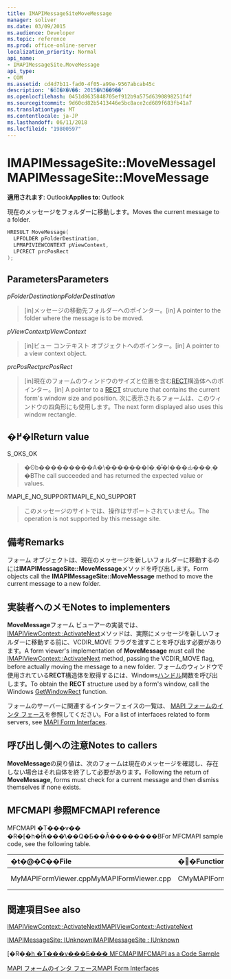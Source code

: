 ```yaml
---
title: IMAPIMessageSiteMoveMessage
manager: soliver
ms.date: 03/09/2015
ms.audience: Developer
ms.topic: reference
ms.prod: office-online-server
localization_priority: Normal
api_name:
- IMAPIMessageSite.MoveMessage
api_type:
- COM
ms.assetid: cd4d7b11-fad0-4f05-a99e-9567abcab45c
description: '�ŏI�X�V��: 2015�N3��9��'
ms.openlocfilehash: 0451d8635848705ef912b9a575d6390898251f4f
ms.sourcegitcommit: 9d60cd82b5413446e5bc8ace2cd689f683fb41a7
ms.translationtype: MT
ms.contentlocale: ja-JP
ms.lasthandoff: 06/11/2018
ms.locfileid: "19800597"
---
```

# <a name="imapimessagesitemovemessage"></a><span data-ttu-id="723dc-103">IMAPIMessageSite::MoveMessage</span><span class="sxs-lookup"><span data-stu-id="723dc-103">IMAPIMessageSite::MoveMessage</span></span>

  
  
<span data-ttu-id="723dc-104">**適用されます**: Outlook</span><span class="sxs-lookup"><span data-stu-id="723dc-104">**Applies to**: Outlook</span></span> 
  
<span data-ttu-id="723dc-105">現在のメッセージをフォルダーに移動します。</span><span class="sxs-lookup"><span data-stu-id="723dc-105">Moves the current message to a folder.</span></span>
  
```cpp
HRESULT MoveMessage(
  LPFOLDER pFolderDestination,
  LPMAPIVIEWCONTEXT pViewContext,
  LPCRECT prcPosRect
);
```

## <a name="parameters"></a><span data-ttu-id="723dc-106">Parameters</span><span class="sxs-lookup"><span data-stu-id="723dc-106">Parameters</span></span>

 <span data-ttu-id="723dc-107">_pFolderDestination_</span><span class="sxs-lookup"><span data-stu-id="723dc-107">_pFolderDestination_</span></span>
  
> <span data-ttu-id="723dc-108">[in]メッセージの移動先フォルダーへのポインター。</span><span class="sxs-lookup"><span data-stu-id="723dc-108">[in] A pointer to the folder where the message is to be moved.</span></span>
    
 <span data-ttu-id="723dc-109">_pViewContext_</span><span class="sxs-lookup"><span data-stu-id="723dc-109">_pViewContext_</span></span>
  
> <span data-ttu-id="723dc-110">[in]ビュー コンテキスト オブジェクトへのポインター。</span><span class="sxs-lookup"><span data-stu-id="723dc-110">[in] A pointer to a view context object.</span></span>
    
 <span data-ttu-id="723dc-111">_prcPosRect_</span><span class="sxs-lookup"><span data-stu-id="723dc-111">_prcPosRect_</span></span>
  
> <span data-ttu-id="723dc-112">[in]現在のフォームのウィンドウのサイズと位置を含む[RECT](http://msdn.microsoft.com/ja-jp/library/dd162897%28VS.85%29.aspx)構造体へのポインター。</span><span class="sxs-lookup"><span data-stu-id="723dc-112">[in] A pointer to a [RECT](http://msdn.microsoft.com/ja-jp/library/dd162897%28VS.85%29.aspx) structure that contains the current form's window size and position.</span></span> <span data-ttu-id="723dc-113">次に表示されるフォームは、このウィンドウの四角形にも使用します。</span><span class="sxs-lookup"><span data-stu-id="723dc-113">The next form displayed also uses this window rectangle.</span></span> 
    
## <a name="return-value"></a><span data-ttu-id="723dc-114">�߂�l</span><span class="sxs-lookup"><span data-stu-id="723dc-114">Return value</span></span>

<span data-ttu-id="723dc-115">S_OK</span><span class="sxs-lookup"><span data-stu-id="723dc-115">S_OK</span></span> 
  
> <span data-ttu-id="723dc-116">�ʘb���������A�\�������l�܂��͒l���Ԃ���܂��B</span><span class="sxs-lookup"><span data-stu-id="723dc-116">The call succeeded and has returned the expected value or values.</span></span>
    
<span data-ttu-id="723dc-117">MAPI_E_NO_SUPPORT</span><span class="sxs-lookup"><span data-stu-id="723dc-117">MAPI_E_NO_SUPPORT</span></span> 
  
> <span data-ttu-id="723dc-118">このメッセージのサイトでは、操作はサポートされていません。</span><span class="sxs-lookup"><span data-stu-id="723dc-118">The operation is not supported by this message site.</span></span>
    
## <a name="remarks"></a><span data-ttu-id="723dc-119">備考</span><span class="sxs-lookup"><span data-stu-id="723dc-119">Remarks</span></span>

<span data-ttu-id="723dc-120">フォーム オブジェクトは、現在のメッセージを新しいフォルダーに移動するのには**IMAPIMessageSite::MoveMessage**メソッドを呼び出します。</span><span class="sxs-lookup"><span data-stu-id="723dc-120">Form objects call the **IMAPIMessageSite::MoveMessage** method to move the current message to a new folder.</span></span> 
  
## <a name="notes-to-implementers"></a><span data-ttu-id="723dc-121">実装者へのメモ</span><span class="sxs-lookup"><span data-stu-id="723dc-121">Notes to implementers</span></span>

<span data-ttu-id="723dc-122">**MoveMessage**フォーム ビューアーの実装では、 [IMAPIViewContext::ActivateNext](imapiviewcontext-activatenext.md)メソッドは、実際にメッセージを新しいフォルダーに移動する前に、VCDIR_MOVE フラグを渡すことを呼び出す必要があります。</span><span class="sxs-lookup"><span data-stu-id="723dc-122">A form viewer's implementation of **MoveMessage** must call the [IMAPIViewContext::ActivateNext](imapiviewcontext-activatenext.md) method, passing the VCDIR_MOVE flag, before actually moving the message to a new folder.</span></span> <span data-ttu-id="723dc-123">フォームのウィンドウで使用されている**RECT**構造体を取得するには、Windows[ハンドル](http://msdn.microsoft.com/ja-jp/library/ms633519)関数を呼び出します。</span><span class="sxs-lookup"><span data-stu-id="723dc-123">To obtain the **RECT** structure used by a form's window, call the Windows [GetWindowRect](http://msdn.microsoft.com/ja-jp/library/ms633519) function.</span></span> 
  
<span data-ttu-id="723dc-124">フォームのサーバーに関連するインターフェイスの一覧は、 [MAPI フォームのインタ フェース](mapi-form-interfaces.md)を参照してください。</span><span class="sxs-lookup"><span data-stu-id="723dc-124">For a list of interfaces related to form servers, see [MAPI Form Interfaces](mapi-form-interfaces.md).</span></span>
  
## <a name="notes-to-callers"></a><span data-ttu-id="723dc-125">呼び出し側への注意</span><span class="sxs-lookup"><span data-stu-id="723dc-125">Notes to callers</span></span>

<span data-ttu-id="723dc-126">**MoveMessage**の戻り値は、次のフォームは現在のメッセージを確認し、存在しない場合はそれ自体を終了して必要があります。</span><span class="sxs-lookup"><span data-stu-id="723dc-126">Following the return of **MoveMessage**, forms must check for a current message and then dismiss themselves if none exists.</span></span> 
  
## <a name="mfcmapi-reference"></a><span data-ttu-id="723dc-127">MFCMAPI 参照</span><span class="sxs-lookup"><span data-stu-id="723dc-127">MFCMAPI reference</span></span>

<span data-ttu-id="723dc-128">MFCMAPI �T���v�� �R�[�h�ł́A���̕\��Q�Ƃ��Ă��������B</span><span class="sxs-lookup"><span data-stu-id="723dc-128">For MFCMAPI sample code, see the following table.</span></span>
  
|<span data-ttu-id="723dc-129">**�t�@�C��**</span><span class="sxs-lookup"><span data-stu-id="723dc-129">**File**</span></span>|<span data-ttu-id="723dc-130">**�֐�**</span><span class="sxs-lookup"><span data-stu-id="723dc-130">**Function**</span></span>|<span data-ttu-id="723dc-131">**�R�����g**</span><span class="sxs-lookup"><span data-stu-id="723dc-131">**Comment**</span></span>|
|:-----|:-----|:-----|
|<span data-ttu-id="723dc-132">MyMAPIFormViewer.cpp</span><span class="sxs-lookup"><span data-stu-id="723dc-132">MyMAPIFormViewer.cpp</span></span>  <br/> |<span data-ttu-id="723dc-133">CMyMAPIFormViewer::MoveMessage</span><span class="sxs-lookup"><span data-stu-id="723dc-133">CMyMAPIFormViewer::MoveMessage</span></span>  <br/> |<span data-ttu-id="723dc-134">実装されていません。</span><span class="sxs-lookup"><span data-stu-id="723dc-134">Not implemented.</span></span>  <br/> |
   
## <a name="see-also"></a><span data-ttu-id="723dc-135">関連項目</span><span class="sxs-lookup"><span data-stu-id="723dc-135">See also</span></span>



[<span data-ttu-id="723dc-136">IMAPIViewContext::ActivateNext</span><span class="sxs-lookup"><span data-stu-id="723dc-136">IMAPIViewContext::ActivateNext</span></span>](imapiviewcontext-activatenext.md)
  
[<span data-ttu-id="723dc-137">IMAPIMessageSite: IUnknown</span><span class="sxs-lookup"><span data-stu-id="723dc-137">IMAPIMessageSite : IUnknown</span></span>](imapimessagesiteiunknown.md)


<span data-ttu-id="723dc-138">[�R�[�h �T���v���Ƃ��� MFCMAPI](mfcmapi-as-a-code-sample.md)</span><span class="sxs-lookup"><span data-stu-id="723dc-138">[MFCMAPI as a Code Sample](mfcmapi-as-a-code-sample.md)</span></span>
  
[<span data-ttu-id="723dc-139">MAPI フォームのインタ フェース</span><span class="sxs-lookup"><span data-stu-id="723dc-139">MAPI Form Interfaces</span></span>](mapi-form-interfaces.md)

